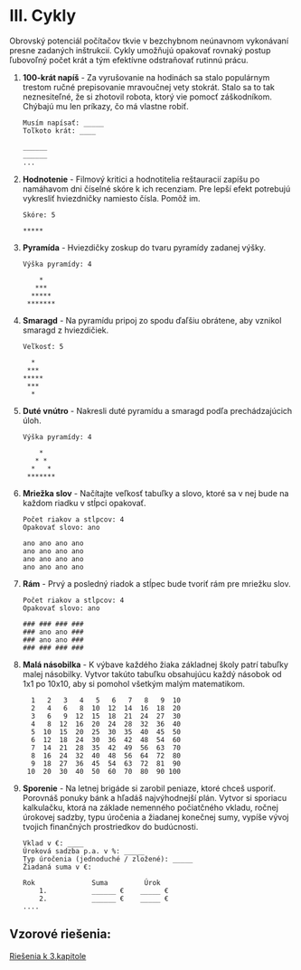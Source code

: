 # Ⅲ. Cykly


Obrovský potenciál počítačov tkvie v bezchybnom neúnavnom vykonávaní presne zadaných inštrukcií. Cykly umožňujú opakovať rovnaký postup ľubovoľný počet krát a tým efektívne odstraňovať rutinnú prácu.


1. **100-krát napíš** - Za vyrušovanie na hodinách sa stalo populárnym trestom ručné prepisovanie mravoučnej vety stokrát. Stalo sa to tak neznesiteľné, že si zhotovil robota, ktorý vie pomocť záškodníkom. Chýbajú mu len príkazy, čo má vlastne robiť.

   ```
   Musím napísať: _____
   Toľkoto krát: ____
   
   ______
   ______
   ...
   ```



2. **Hodnotenie** -  Filmový kritici a hodnotitelia reštauracií zapíšu po namáhavom dni číselné skóre k ich recenziam. Pre lepší efekt potrebujú vykresliť hviezdničky namiesto čísla. Pomôž im.

   ```
   Skóre: 5
   
   *****
   ```



3. **Pyramída** - Hviezdičky zoskup do tvaru pyramídy zadanej výšky.

   ```
   Výška pyramídy: 4
   
       *
      ***
     *****
    *******
   ```



4. **Smaragd** - Na pyramídu pripoj zo spodu ďaľšiu obrátene, aby vznikol smaragd z hviezdičiek.

   ```
   Veľkosť: 5
   
     *
    ***
   *****
    ***
     *
   ```



5. **Duté vnútro** - Nakresli duté pyramídu a smaragd podľa prechádzajúcich úloh.

   ```
   Výška pyramídy: 4
   
       *
      * *
     *   *
    *******
   ```



6. **Mriežka slov** - Načítajte veľkosť tabuľky a slovo, ktoré sa v nej bude na každom riadku v stĺpci opakovať.

   ```
   Počet riakov a stĺpcov: 4
   Opakovať slovo: ano
   
   ano ano ano ano
   ano ano ano ano
   ano ano ano ano
   ano ano ano ano
   ```



7. **Rám** - Prvý a posledný riadok a stĺpec bude tvoriť rám pre mriežku slov.

   ```
   Počet riakov a stĺpcov: 4
   Opakovať slovo: ano
   
   ### ### ### ###
   ### ano ano ###
   ### ano ano ###
   ### ### ### ###
   ```



8. **Malá násobilka** - K výbave každého žiaka základnej školy patrí tabuľky malej násobilky. Vytvor takúto tabuľku obsahujúcu každý násobok od 1x1 po 10x10, aby si pomohol všetkým malým matematikom.

   ```
     1   2   3   4   5   6   7   8   9  10
     2   4   6   8  10  12  14  16  18  20
     3   6   9  12  15  18  21  24  27  30
     4   8  12  16  20  24  28  32  36  40
     5  10  15  20  25  30  35  40  45  50
     6  12  18  24  30  36  42  48  54  60
     7  14  21  28  35  42  49  56  63  70
     8  16  24  32  40  48  56  64  72  80
     9  18  27  36  45  54  63  72  81  90
    10  20  30  40  50  60  70  80  90 100
   ```



9. **Sporenie** -  Na letnej brigáde si zarobil peniaze, ktoré chceš usporiť. Porovnáš ponuky bánk a hľadáš najvýhodnejší plán. Vytvor si sporiacu kalkulačku, ktorá na základe nemenného počiatčného vkladu, ročnej úrokovej sadzby, typu úročenia a žiadanej konečnej sumy, vypíše vývoj tvojich finančných prostriedkov do budúcnosti.

   ```
   Vklad v €: ____
   Úroková sadzba p.a. v %: _____
   Typ úročenia (jednoduché / zložené): _____
   Žiadaná suma v €:
   
   Rok				Suma         Úrok
       1.	        ______ €    _____ €
       2.	        ______ €    _____ €
   ....
   ```

## Vzorové riešenia:
[Riešenia k 3.kapitole](/Hackerman/tasks-solutions/3-chapter.html)
